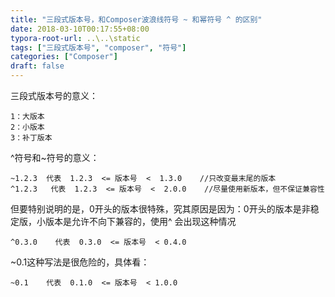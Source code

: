```yaml
---
title: "三段式版本号，和Composer波浪线符号 ~ 和幂符号 ^ 的区别"
date: 2018-03-10T00:17:55+08:00
typora-root-url: ..\..\static
tags: ["三段式版本号", "composer", "符号"]
categories: ["Composer"]
draft: false
---
```


三段式版本号的意义：

```base
1：大版本
2：小版本
3：补丁版本
```

^符号和~符号的意义：

```base
~1.2.3  代表  1.2.3  <= 版本号  <  1.3.0    //只改变最末尾的版本
^1.2.3   代表  1.2.3  <= 版本号  <  2.0.0    //尽量使用新版本，但不保证兼容性
```

但要特别说明的是，0开头的版本很特殊，究其原因是因为：0开头的版本是非稳定版，小版本是允许不向下兼容的，使用^ 会出现这种情况

```base
^0.3.0    代表  0.3.0  <= 版本号  < 0.4.0
```

~0.1这种写法是很危险的，具体看：

```base
~0.1    代表  0.1.0  <= 版本号  < 1.0.0
```